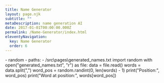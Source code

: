 ```yaml
---
title: Name Generator
layout: page.njk
subtitle: ""
metaDescription: name generation AI
date: 2017-01-01T00:00:00.000Z
permalink: /Name-Generator/index.html
eleventyNavigation:
  key: Name Generator
  order: 6
---
```


<html>
  <head>
    <link rel="stylesheet" href="https://pyscript.net/latest/pyscript.css" />
    <script defer src="https://pyscript.net/latest/pyscript.js"></script>
    <py-env> 
        - random
        - paths:
            - /src\pages\generated_names.txt
    </py-env>
  </head>
  <body>
    <py-script>
    import random
    with open("generated_names.txt", "r") as file:
        data = file.read()
        words = data.split(",")
        word_pos = random.randint(0, len(words) - 1)
        print("Position:", word_pos)
        print("Word at position:", words[word_pos])
    </py-script>
  </body>
</html>

<!-- <html>
    <body>
        <link rel="stylesheet" href="https://pyscript.net/latest/pyscript.css" />
        <script defer src="https://pyscript.net/latest/pyscript.js"></script>
            <py-script>
                files = ["src\_data\random_names.py"]
            </py-script>
    </body>
</html> -->